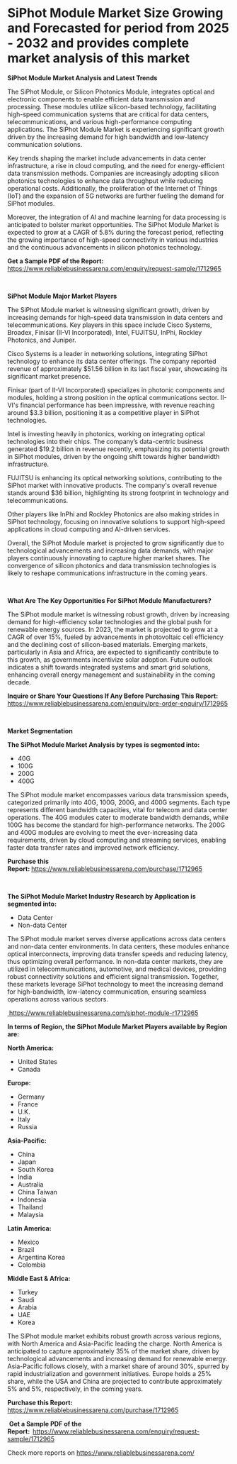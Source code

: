 <p><h1>SiPhot Module Market Size Growing and Forecasted for period from 2025 - 2032 and provides complete market analysis of this market</h1></p><p><strong>SiPhot Module Market Analysis and Latest Trends</strong></p>
<p><p>The SiPhot Module, or Silicon Photonics Module, integrates optical and electronic components to enable efficient data transmission and processing. These modules utilize silicon-based technology, facilitating high-speed communication systems that are critical for data centers, telecommunications, and various high-performance computing applications. The SiPhot Module Market is experiencing significant growth driven by the increasing demand for high bandwidth and low-latency communication solutions. </p><p>Key trends shaping the market include advancements in data center infrastructure, a rise in cloud computing, and the need for energy-efficient data transmission methods. Companies are increasingly adopting silicon photonics technologies to enhance data throughput while reducing operational costs. Additionally, the proliferation of the Internet of Things (IoT) and the expansion of 5G networks are further fueling the demand for SiPhot modules. </p><p>Moreover, the integration of AI and machine learning for data processing is anticipated to bolster market opportunities. The SiPhot Module Market is expected to grow at a CAGR of 5.8% during the forecast period, reflecting the growing importance of high-speed connectivity in various industries and the continuous advancements in silicon photonics technology.</p></p>
<p><strong>Get a Sample PDF of the Report:&nbsp;</strong> <a href="https://www.reliablebusinessarena.com/enquiry/request-sample/1712965?utm_campaign=2639&utm_medium=2&utm_source=Github&utm_content=ia&utm_term=28032025&utm_id=siphot-module">https://www.reliablebusinessarena.com/enquiry/request-sample/1712965</a></p>
<p>&nbsp;</p>
<p><strong>SiPhot Module Major Market Players</strong></p>
<p><p>The SiPhot Module market is witnessing significant growth, driven by increasing demands for high-speed data transmission in data centers and telecommunications. Key players in this space include Cisco Systems, Broadex, Finisar (II-VI Incorporated), Intel, FUJITSU, InPhi, Rockley Photonics, and Juniper. </p><p>Cisco Systems is a leader in networking solutions, integrating SiPhot technology to enhance its data center offerings. The company reported revenue of approximately $51.56 billion in its last fiscal year, showcasing its significant market presence. </p><p>Finisar (part of II-VI Incorporated) specializes in photonic components and modules, holding a strong position in the optical communications sector. II-VI's financial performance has been impressive, with revenue reaching around $3.3 billion, positioning it as a competitive player in SiPhot technologies.</p><p>Intel is investing heavily in photonics, working on integrating optical technologies into their chips. The company’s data-centric business generated $19.2 billion in revenue recently, emphasizing its potential growth in SiPhot modules, driven by the ongoing shift towards higher bandwidth infrastructure.</p><p>FUJITSU is enhancing its optical networking solutions, contributing to the SiPhot market with innovative products. The company's overall revenue stands around $36 billion, highlighting its strong footprint in technology and telecommunications.</p><p>Other players like InPhi and Rockley Photonics are also making strides in SiPhot technology, focusing on innovative solutions to support high-speed applications in cloud computing and AI-driven services.</p><p>Overall, the SiPhot Module market is projected to grow significantly due to technological advancements and increasing data demands, with major players continuously innovating to capture higher market shares. The convergence of silicon photonics and data transmission technologies is likely to reshape communications infrastructure in the coming years.</p></p>
<p>&nbsp;</p>
<p><strong>What Are The Key Opportunities For SiPhot Module Manufacturers?</strong></p>
<p><p>The SiPhot module market is witnessing robust growth, driven by increasing demand for high-efficiency solar technologies and the global push for renewable energy sources. In 2023, the market is projected to grow at a CAGR of over 15%, fueled by advancements in photovoltaic cell efficiency and the declining cost of silicon-based materials. Emerging markets, particularly in Asia and Africa, are expected to significantly contribute to this growth, as governments incentivize solar adoption. Future outlook indicates a shift towards integrated systems and smart grid solutions, enhancing overall energy management and sustainability in the coming decade.</p></p>
<p><strong>Inquire or Share Your Questions If Any Before Purchasing This Report:</strong> <a href="https://www.reliablebusinessarena.com/enquiry/pre-order-enquiry/1712965?utm_campaign=2639&utm_medium=2&utm_source=Github&utm_content=ia&utm_term=28032025&utm_id=siphot-module">https://www.reliablebusinessarena.com/enquiry/pre-order-enquiry/1712965</a></p>
<p>&nbsp;</p>
<p><strong>Market Segmentation</strong></p>
<p><strong>The SiPhot Module Market Analysis by types is segmented into:</strong></p>
<p><ul><li>40G</li><li>100G</li><li>200G</li><li>400G</li></ul></p>
<p><p>The SiPhot module market encompasses various data transmission speeds, categorized primarily into 40G, 100G, 200G, and 400G segments. Each type represents different bandwidth capacities, vital for telecom and data center operations. The 40G modules cater to moderate bandwidth demands, while 100G has become the standard for high-performance networks. The 200G and 400G modules are evolving to meet the ever-increasing data requirements, driven by cloud computing and streaming services, enabling faster data transfer rates and improved network efficiency.</p></p>
<p><strong>Purchase this Report:&nbsp;</strong><a href="https://www.reliablebusinessarena.com/purchase/1712965?utm_campaign=2639&utm_medium=2&utm_source=Github&utm_content=ia&utm_term=28032025&utm_id=siphot-module">https://www.reliablebusinessarena.com/purchase/1712965</a></p>
<p>&nbsp;</p>
<p><strong>The SiPhot Module Market Industry Research by Application is segmented into:</strong></p>
<p><ul><li>Data Center</li><li>Non-data Center</li></ul></p>
<p><p>The SiPhot module market serves diverse applications across data centers and non-data center environments. In data centers, these modules enhance optical interconnects, improving data transfer speeds and reducing latency, thus optimizing overall performance. In non-data center markets, they are utilized in telecommunications, automotive, and medical devices, providing robust connectivity solutions and efficient signal transmission. Together, these markets leverage SiPhot technology to meet the increasing demand for high-bandwidth, low-latency communication, ensuring seamless operations across various sectors.</p></p>
<p><a href="https://www.reliablebusinessarena.com/siphot-module-r1712965?utm_campaign=2639&utm_medium=2&utm_source=Github&utm_content=ia&utm_term=28032025&utm_id=siphot-module">&nbsp;https://www.reliablebusinessarena.com/siphot-module-r1712965</a></p>
<p><strong>In terms of Region, the SiPhot Module Market Players available by Region are:</strong></p>
<p>
    <p> <strong> North America: </strong>
        <ul>
            <li>United States</li>
            <li>Canada</li>
        </ul>
        </p> 
    <p> <strong> Europe: </strong>
        <ul>
            <li>Germany</li>
            <li>France</li>
            <li>U.K.</li>
            <li>Italy</li>
            <li>Russia</li>
        </ul>
        </p> 
    <p> <strong> Asia-Pacific: </strong>
        <ul>
            <li>China</li>
            <li>Japan</li>
            <li>South Korea</li>
            <li>India</li>
            <li>Australia</li>
            <li>China Taiwan</li>
            <li>Indonesia</li>
            <li>Thailand</li>
            <li>Malaysia</li>
        </ul>
        </p> 
    <p> <strong> Latin America: </strong>
        <ul>
            <li>Mexico</li>
            <li>Brazil</li>
            <li>Argentina Korea</li>
            <li>Colombia</li>
        </ul>
        </p> 
    <p> <strong> Middle East & Africa: </strong>
        <ul>
            <li>Turkey</li>
            <li>Saudi</li>
            <li>Arabia</li>
            <li>UAE</li>
            <li>Korea</li>
        </ul>
    </p>
    </p>
<p><p>The SiPhot module market exhibits robust growth across various regions, with North America and Asia-Pacific leading the charge. North America is anticipated to capture approximately 35% of the market share, driven by technological advancements and increasing demand for renewable energy. Asia-Pacific follows closely, with a market share of around 30%, spurred by rapid industrialization and government initiatives. Europe holds a 25% share, while the USA and China are projected to contribute approximately 5% and 5%, respectively, in the coming years.</p></p>
<p><strong>Purchase this Report: </strong><a href="https://www.reliablebusinessarena.com/purchase/1712965?utm_campaign=2639&utm_medium=2&utm_source=Github&utm_content=ia&utm_term=28032025&utm_id=siphot-module">https://www.reliablebusinessarena.com/purchase/1712965</a></p>
<p>&nbsp;<strong>Get a Sample PDF of the Report:&nbsp;&nbsp;</strong><a href="https://www.reliablebusinessarena.com/enquiry/request-sample/1712965?utm_campaign=2639&utm_medium=2&utm_source=Github&utm_content=ia&utm_term=28032025&utm_id=siphot-module">https://www.reliablebusinessarena.com/enquiry/request-sample/1712965</a></p>
<p><strong></strong></p>
<p>Check more reports on <a href="https://www.reliablebusinessarena.com/?utm_campaign=2639&utm_medium=2&utm_source=Github&utm_content=ia&utm_term=28032025&utm_id=siphot-module">https://www.reliablebusinessarena.com/</a></p>